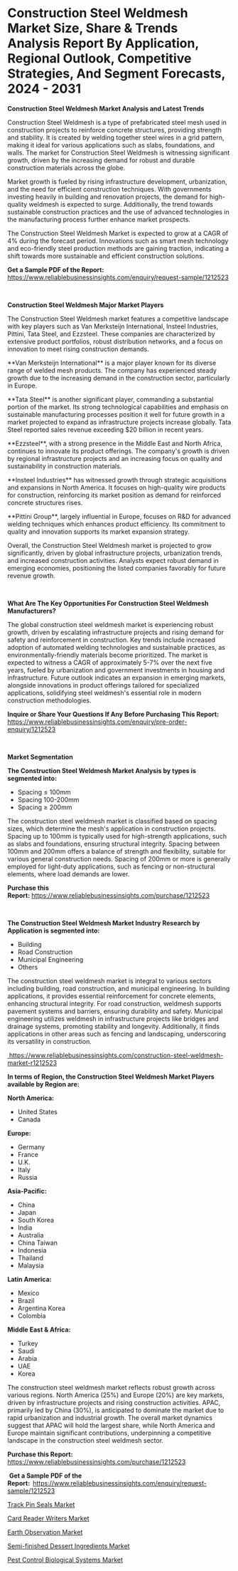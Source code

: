 <p><h1>Construction Steel Weldmesh Market Size, Share & Trends Analysis Report By Application, Regional Outlook, Competitive Strategies, And Segment Forecasts, 2024 - 2031</h1></p><p><strong>Construction Steel Weldmesh Market Analysis and Latest Trends</strong></p>
<p><p>Construction Steel Weldmesh is a type of prefabricated steel mesh used in construction projects to reinforce concrete structures, providing strength and stability. It is created by welding together steel wires in a grid pattern, making it ideal for various applications such as slabs, foundations, and walls. The market for Construction Steel Weldmesh is witnessing significant growth, driven by the increasing demand for robust and durable construction materials across the globe.</p><p>Market growth is fueled by rising infrastructure development, urbanization, and the need for efficient construction techniques. With governments investing heavily in building and renovation projects, the demand for high-quality weldmesh is expected to surge. Additionally, the trend towards sustainable construction practices and the use of advanced technologies in the manufacturing process further enhance market prospects.</p><p>The Construction Steel Weldmesh Market is expected to grow at a CAGR of 4% during the forecast period. Innovations such as smart mesh technology and eco-friendly steel production methods are gaining traction, indicating a shift towards more sustainable and efficient construction solutions.</p></p>
<p><strong>Get a Sample PDF of the Report:&nbsp;</strong> <a href="https://www.reliablebusinessinsights.com/enquiry/request-sample/1212523?utm_campaign=60&utm_medium=2&utm_source=Github&utm_content=ia&utm_term=06102024&utm_id=construction-steel-weldmesh">https://www.reliablebusinessinsights.com/enquiry/request-sample/1212523</a></p>
<p>&nbsp;</p>
<p><strong>Construction Steel Weldmesh Major Market Players</strong></p>
<p><p>The Construction Steel Weldmesh market features a competitive landscape with key players such as Van Merksteijn International, Insteel Industries, Pittini, Tata Steel, and Ezzsteel. These companies are characterized by extensive product portfolios, robust distribution networks, and a focus on innovation to meet rising construction demands.</p><p>**Van Merksteijn International** is a major player known for its diverse range of welded mesh products. The company has experienced steady growth due to the increasing demand in the construction sector, particularly in Europe. </p><p>**Tata Steel** is another significant player, commanding a substantial portion of the market. Its strong technological capabilities and emphasis on sustainable manufacturing processes position it well for future growth in a market projected to expand as infrastructure projects increase globally. Tata Steel reported sales revenue exceeding $20 billion in recent years.</p><p>**Ezzsteel**, with a strong presence in the Middle East and North Africa, continues to innovate its product offerings. The company's growth is driven by regional infrastructure projects and an increasing focus on quality and sustainability in construction materials.</p><p>**Insteel Industries** has witnessed growth through strategic acquisitions and expansions in North America. It focuses on high-quality wire products for construction, reinforcing its market position as demand for reinforced concrete structures rises.</p><p>**Pittini Group**, largely influential in Europe, focuses on R&D for advanced welding techniques which enhances product efficiency. Its commitment to quality and innovation supports its market expansion strategy.</p><p>Overall, the Construction Steel Weldmesh market is projected to grow significantly, driven by global infrastructure projects, urbanization trends, and increased construction activities. Analysts expect robust demand in emerging economies, positioning the listed companies favorably for future revenue growth.</p></p>
<p>&nbsp;</p>
<p><strong>What Are The Key Opportunities For Construction Steel Weldmesh Manufacturers?</strong></p>
<p><p>The global construction steel weldmesh market is experiencing robust growth, driven by escalating infrastructure projects and rising demand for safety and reinforcement in construction. Key trends include increased adoption of automated welding technologies and sustainable practices, as environmentally-friendly materials become prioritized. The market is expected to witness a CAGR of approximately 5-7% over the next five years, fueled by urbanization and government investments in housing and infrastructure. Future outlook indicates an expansion in emerging markets, alongside innovations in product offerings tailored for specialized applications, solidifying steel weldmesh's essential role in modern construction methodologies.</p></p>
<p><strong>Inquire or Share Your Questions If Any Before Purchasing This Report:</strong> <a href="https://www.reliablebusinessinsights.com/enquiry/pre-order-enquiry/1212523?utm_campaign=60&utm_medium=2&utm_source=Github&utm_content=ia&utm_term=06102024&utm_id=construction-steel-weldmesh">https://www.reliablebusinessinsights.com/enquiry/pre-order-enquiry/1212523</a></p>
<p>&nbsp;</p>
<p><strong>Market Segmentation</strong></p>
<p><strong>The Construction Steel Weldmesh Market Analysis by types is segmented into:</strong></p>
<p><ul><li>Spacing ≤ 100mm</li><li>Spacing 100-200mm</li><li>Spacing ≥ 200mm</li></ul></p>
<p><p>The construction steel weldmesh market is classified based on spacing sizes, which determine the mesh's application in construction projects. Spacing up to 100mm is typically used for high-strength applications, such as slabs and foundations, ensuring structural integrity. Spacing between 100mm and 200mm offers a balance of strength and flexibility, suitable for various general construction needs. Spacing of 200mm or more is generally employed for light-duty applications, such as fencing or non-structural elements, where load demands are lower.</p></p>
<p><strong>Purchase this Report:&nbsp;</strong><a href="https://www.reliablebusinessinsights.com/purchase/1212523?utm_campaign=60&utm_medium=2&utm_source=Github&utm_content=ia&utm_term=06102024&utm_id=construction-steel-weldmesh">https://www.reliablebusinessinsights.com/purchase/1212523</a></p>
<p>&nbsp;</p>
<p><strong>The Construction Steel Weldmesh Market Industry Research by Application is segmented into:</strong></p>
<p><ul><li>Building</li><li>Road Construction</li><li>Municipal Engineering</li><li>Others</li></ul></p>
<p><p>The construction steel weldmesh market is integral to various sectors including building, road construction, and municipal engineering. In building applications, it provides essential reinforcement for concrete elements, enhancing structural integrity. For road construction, weldmesh supports pavement systems and barriers, ensuring durability and safety. Municipal engineering utilizes weldmesh in infrastructure projects like bridges and drainage systems, promoting stability and longevity. Additionally, it finds applications in other areas such as fencing and landscaping, underscoring its versatility in construction.</p></p>
<p><a href="https://www.reliablebusinessinsights.com/construction-steel-weldmesh-market-r1212523?utm_campaign=60&utm_medium=2&utm_source=Github&utm_content=ia&utm_term=06102024&utm_id=construction-steel-weldmesh">&nbsp;https://www.reliablebusinessinsights.com/construction-steel-weldmesh-market-r1212523</a></p>
<p><strong>In terms of Region, the Construction Steel Weldmesh Market Players available by Region are:</strong></p>
<p>
    <p> <strong> North America: </strong>
        <ul>
            <li>United States</li>
            <li>Canada</li>
        </ul>
        </p> 
    <p> <strong> Europe: </strong>
        <ul>
            <li>Germany</li>
            <li>France</li>
            <li>U.K.</li>
            <li>Italy</li>
            <li>Russia</li>
        </ul>
        </p> 
    <p> <strong> Asia-Pacific: </strong>
        <ul>
            <li>China</li>
            <li>Japan</li>
            <li>South Korea</li>
            <li>India</li>
            <li>Australia</li>
            <li>China Taiwan</li>
            <li>Indonesia</li>
            <li>Thailand</li>
            <li>Malaysia</li>
        </ul>
        </p> 
    <p> <strong> Latin America: </strong>
        <ul>
            <li>Mexico</li>
            <li>Brazil</li>
            <li>Argentina Korea</li>
            <li>Colombia</li>
        </ul>
        </p> 
    <p> <strong> Middle East & Africa: </strong>
        <ul>
            <li>Turkey</li>
            <li>Saudi</li>
            <li>Arabia</li>
            <li>UAE</li>
            <li>Korea</li>
        </ul>
    </p>
    </p>
<p><p>The construction steel weldmesh market reflects robust growth across various regions. North America (25%) and Europe (20%) are key markets, driven by infrastructure projects and rising construction activities. APAC, primarily led by China (30%), is anticipated to dominate the market due to rapid urbanization and industrial growth. The overall market dynamics suggest that APAC will hold the largest share, while North America and Europe maintain significant contributions, underpinning a competitive landscape in the construction steel weldmesh sector.</p></p>
<p><strong>Purchase this Report: </strong><a href="https://www.reliablebusinessinsights.com/purchase/1212523?utm_campaign=60&utm_medium=2&utm_source=Github&utm_content=ia&utm_term=06102024&utm_id=construction-steel-weldmesh">https://www.reliablebusinessinsights.com/purchase/1212523</a></p>
<p>&nbsp;<strong>Get a Sample PDF of the Report:&nbsp;&nbsp;</strong><a href="https://www.reliablebusinessinsights.com/enquiry/request-sample/1212523?utm_campaign=60&utm_medium=2&utm_source=Github&utm_content=ia&utm_term=06102024&utm_id=construction-steel-weldmesh">https://www.reliablebusinessinsights.com/enquiry/request-sample/1212523</a></p>
<p><strong></strong></p>
<p><p><a href="https://www.linkedin.com/pulse/track-pin-seals-market-forecast-global-trends-analysis-from-2024-3lese?utm_campaign=60&utm_medium=2&utm_source=Github&utm_content=ia&utm_term=06102024&utm_id=construction-steel-weldmesh">Track Pin Seals Market</a></p><p><a href="https://issuu.com/reportprime-2/docs/card-reader-writers-market-size-203_c07a3e0f33ca1d?utm_campaign=60&utm_medium=2&utm_source=Github&utm_content=ia&utm_term=06102024&utm_id=construction-steel-weldmesh">Card Reader Writers Market</a></p><p><a href="https://www.linkedin.com/pulse/earth-observation-market-trends-growth-outlook-2024--1zxge?utm_campaign=60&utm_medium=2&utm_source=Github&utm_content=ia&utm_term=06102024&utm_id=construction-steel-weldmesh">Earth Observation Market</a></p><p><a href="https://github.com/MarilynDouglas476/Market-Research-Report-List-1/blob/main/semi-finished-dessert-ingredients-market.md?utm_campaign=60&utm_medium=2&utm_source=Github&utm_content=ia&utm_term=06102024&utm_id=construction-steel-weldmesh">Semi-finished Dessert Ingredients Market</a></p><p><a href="https://github.com/MelgarBasny/Market-Research-Report-List-1/blob/main/pest-control-biological-systems-market.md?utm_campaign=60&utm_medium=2&utm_source=Github&utm_content=ia&utm_term=06102024&utm_id=construction-steel-weldmesh">Pest Control Biological Systems Market</a></p></p>